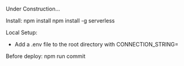 Under Construction...

Install:
npm install
npm install -g serverless

Local Setup:
* Add a .env file to the root directory with CONNECTION_STRING=<your connection string>

Before deploy:
npm run commit